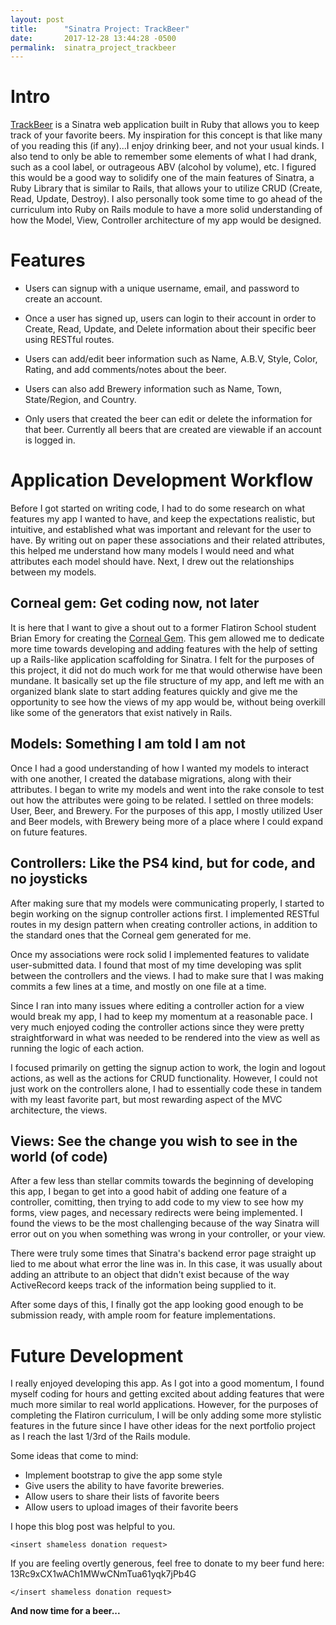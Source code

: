 ```yaml
---
layout: post
title:      "Sinatra Project: TrackBeer"
date:       2017-12-28 13:44:28 -0500
permalink:  sinatra_project_trackbeer
---
```


# **Intro**

[TrackBeer](https://github.com/TheInvalidNonce/TrackBeer) is a Sinatra web application built in Ruby that allows you to keep track of your favorite beers. My inspiration for this concept is that like many of you reading this (if any)...I enjoy drinking beer, and not your usual kinds. I also tend to only be able to remember some elements of what I had drank, such as a cool label, or outrageous ABV (alcohol by volume), etc. I figured this would be a good way to solidify one of the main features of Sinatra, a Ruby Library that is similar to Rails, that allows your to utilize CRUD (Create, Read, Update, Destroy). I also personally took some time to go ahead of the curriculum into Ruby on Rails module to have a more solid understanding of how the Model, View, Controller architecture of my app would be designed.

# **Features**

* Users can signup with a unique username, email, and password to create an account.

* Once a user has signed up, users can login to their account in order to Create, Read, Update, and Delete information about their specific beer using RESTful routes.

* Users can add/edit beer information such as Name, A.B.V, Style, Color, Rating, and add comments/notes about the beer.

* Users can also add Brewery information such as Name, Town, State/Region, and Country.

* Only users that created the beer can edit or delete the information for that beer. Currently all beers that are created are viewable if an account is logged in.

# **Application Development Workflow**

Before I got started on writing code, I had to do some research on what features my app I wanted to have, and keep the expectations realistic, but intuitive, and established what was important and relevant for the user to have. By writing out on paper these associations and their related attributes, this helped me understand how many models I would need and what attributes each model should have. Next, I drew out the relationships between my models. 

## **Corneal gem: Get coding now, not later**

It is here that I want to give a shout out to a former Flatiron School student Brian Emory for creating the [Corneal Gem](https://github.com/thebrianemory/corneal). This gem allowed me to dedicate more time towards developing and adding features with the help of setting up a Rails-like application scaffolding for Sinatra. I felt for the purposes of this project, it did not do much work for me that would otherwise have been mundane. It basically set up the file structure of my app, and left me with an organized blank slate to start adding features quickly and give me the opportunity to see how the views of my app would be, without being overkill like some of the generators that exist natively in Rails.

## **Models: Something I am told I am not**

Once I had a good understanding of how I wanted my models to interact with one another, I created the database migrations, along with their attributes. I began to write my models and went into the rake console to test out how the attributes were going to be related. I settled on three models: User, Beer, and Brewery. For the purposes of this app, I mostly utilized User and Beer models, with Brewery being more of a place where I could expand on future features.

## **Controllers: Like the PS4 kind, but for code, and no joysticks**

After making sure that my models were communicating properly, I started to begin working on the signup controller actions first. I implemented RESTful routes in my design pattern when creating controller actions, in addition to the standard ones that the Corneal gem generated for me. 

Once my associations were rock solid I implemented features to validate user-submitted data. I found that most of my time developing was split between the controllers and the views. I had to make sure that I was making commits a few lines at a time, and mostly on one file at a time. 

Since I ran into many issues where editing a controller action for a view would break my app, I had to keep my momentum at a reasonable pace. I very much enjoyed coding the controller actions since they were pretty straightforward in what was needed to be rendered into the view as well as running the logic of each action.

I focused primarily on getting the signup action to work, the login and logout actions, as well as the actions for CRUD functionality. However, I could not just work on the controllers alone, I had to essentially code these in tandem with my least favorite part, but most rewarding aspect of the MVC architecture, the views.

## **Views: See the change you wish to see in the world (of code)**

After a few less than stellar commits towards the beginning of developing this app, I began to get into a good habit of adding one feature of a controller, comitting, then trying to add code to my view to see how my forms, view pages, and necessary redirects were being implemented. I found the views to be the most challenging because of the way Sinatra will error out on you when something was wrong in your controller, or your view.

There were truly some times that Sinatra's backend error page straight up lied to me about what error the line was in. In this case, it was usually about adding an attribute to an object that didn't exist because of the way ActiveRecord keeps track of the information being supplied to it.

After some days of this, I finally got the app looking good enough to be submission ready, with ample room for feature implementations.

# **Future Development**

I really enjoyed developing this app. As I got into a good momentum, I found myself coding for hours and getting excited about adding features that were much more similar to real world applications. However, for the purposes of completing the Flatiron curriculum, I will be only adding some more stylistic features in the future since I have other ideas for the next portfolio project as I reach the last 1/3rd of the Rails module.

Some ideas that come to mind:

* Implement bootstrap to give the app some style
* Give users the ability to have favorite breweries.
* Allow users to share their lists of favorite beers
* Allow users to upload images of their favorite beers

I hope this blog post was helpful to you. 

```<insert shameless donation request>```

If you are feeling overtly generous, feel free to donate to my beer fund here: 13Rc9xCX1wACh1MWwCNmTua61yqk7jPb4G

```
</insert shameless donation request>
```

**And now time for a beer...**


